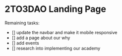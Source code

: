 # 2TO3DAO Landing Page

Remaining tasks:

- [] update the navbar and make it mobile responsive
- [] add a page about our why
- [] add events
- [] research into implementing our academy
